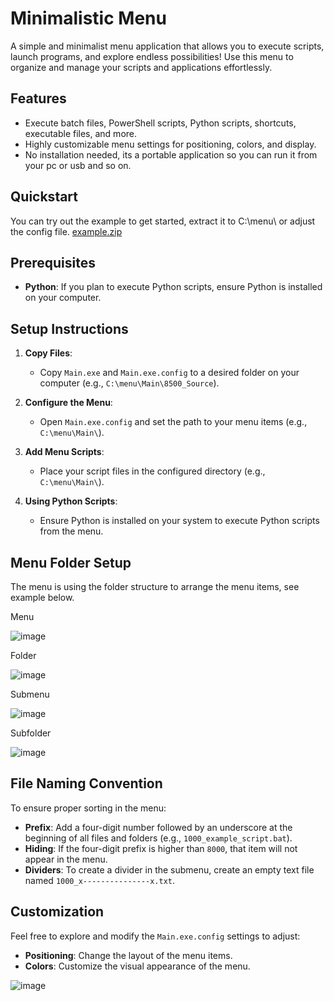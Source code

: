 # Minimalistic Menu

A simple and minimalist menu application that allows you to execute scripts, launch programs, and explore endless possibilities! Use this menu to organize and manage your scripts and applications effortlessly.

## Features

- Execute batch files, PowerShell scripts, Python scripts, shortcuts, executable files, and more.
- Highly customizable menu settings for positioning, colors, and display.
- No installation needed, its a portable application so you can run it from your pc or usb and so on.

## Quickstart
You can try out the example to get started, extract it to C:\menu\ or adjust the config file.
[example.zip](https://github.com/user-attachments/files/17560440/example.zip)

## Prerequisites

- **Python**: If you plan to execute Python scripts, ensure Python is installed on your computer.

## Setup Instructions

1. **Copy Files**:
   - Copy `Main.exe` and `Main.exe.config` to a desired folder on your computer (e.g., `C:\menu\Main\8500_Source`).

2. **Configure the Menu**:
   - Open `Main.exe.config` and set the path to your menu items (e.g., `C:\menu\Main\`).

3. **Add Menu Scripts**:
   - Place your script files in the configured directory (e.g., `C:\menu\Main\`).

4. **Using Python Scripts**:
   - Ensure Python is installed on your system to execute Python scripts from the menu.


## Menu Folder Setup
The menu is using the folder structure to arrange the menu items, see example below.

Menu

![image](https://github.com/user-attachments/assets/0bd38429-109b-4e70-b66f-6ff1851966c4)


Folder

![image](https://github.com/user-attachments/assets/637c10f8-653f-4eb1-8b8e-ef59a8d24f6d)


Submenu

![image](https://github.com/user-attachments/assets/3bd89899-dce9-42d1-bd94-8897ac14bd87)


Subfolder

![image](https://github.com/user-attachments/assets/cb0bde3f-799e-422f-a22d-8b3475cdb450)






## File Naming Convention

To ensure proper sorting in the menu:

- **Prefix**: Add a four-digit number followed by an underscore at the beginning of all files and folders (e.g., `1000_example_script.bat`).
- **Hiding**: If the four-digit prefix is higher than `8000`, that item will not appear in the menu.
- **Dividers**: To create a divider in the submenu, create an empty text file named `1000_x---------------x.txt`.

## Customization

Feel free to explore and modify the `Main.exe.config` settings to adjust:

- **Positioning**: Change the layout of the menu items.
- **Colors**: Customize the visual appearance of the menu.


![image](https://github.com/user-attachments/assets/462e1333-e548-44dc-8a58-92e7eefcc6a4)
